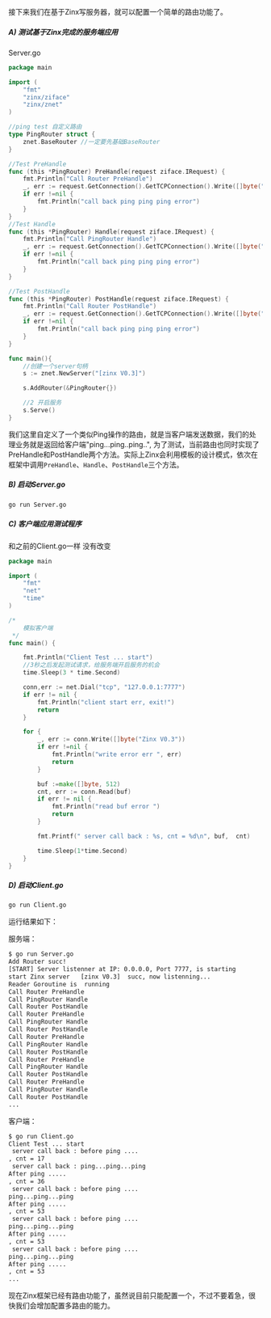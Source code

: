 接下来我们在基于Zinx写服务器，就可以配置一个简单的路由功能了。



##### A) 测试基于Zinx完成的服务端应用



Server.go



```go
package main

import (
	"fmt"
	"zinx/ziface"
	"zinx/znet"
)

//ping test 自定义路由
type PingRouter struct {
	znet.BaseRouter //一定要先基础BaseRouter
}

//Test PreHandle
func (this *PingRouter) PreHandle(request ziface.IRequest) {
	fmt.Println("Call Router PreHandle")
	_, err := request.GetConnection().GetTCPConnection().Write([]byte("before ping ....\n"))
	if err !=nil {
		fmt.Println("call back ping ping ping error")
	}
}
//Test Handle
func (this *PingRouter) Handle(request ziface.IRequest) {
	fmt.Println("Call PingRouter Handle")
	_, err := request.GetConnection().GetTCPConnection().Write([]byte("ping...ping...ping\n"))
	if err !=nil {
		fmt.Println("call back ping ping ping error")
	}
}

//Test PostHandle
func (this *PingRouter) PostHandle(request ziface.IRequest) {
	fmt.Println("Call Router PostHandle")
	_, err := request.GetConnection().GetTCPConnection().Write([]byte("After ping .....\n"))
	if err !=nil {
		fmt.Println("call back ping ping ping error")
	}
}

func main(){
	//创建一个server句柄
	s := znet.NewServer("[zinx V0.3]")

	s.AddRouter(&PingRouter{})

	//2 开启服务
	s.Serve()
}
```



我们这里自定义了一个类似Ping操作的路由，就是当客户端发送数据，我们的处理业务就是返回给客户端"ping...ping..ping..", 为了测试，当前路由也同时实现了PreHandle和PostHandle两个方法。实际上Zinx会利用模板的设计模式，依次在框架中调用`PreHandle`、`Handle`、`PostHandle`三个方法。



##### B) 启动Server.go



```bash
go run Server.go
```



##### C) 客户端应用测试程序



和之前的Client.go一样 没有改变



```go
package main

import (
	"fmt"
	"net"
	"time"
)

/*
	模拟客户端
 */
func main() {

	fmt.Println("Client Test ... start")
	//3秒之后发起测试请求，给服务端开启服务的机会
	time.Sleep(3 * time.Second)

	conn,err := net.Dial("tcp", "127.0.0.1:7777")
	if err != nil {
		fmt.Println("client start err, exit!")
		return
	}

	for {
		_, err := conn.Write([]byte("Zinx V0.3"))
		if err !=nil {
			fmt.Println("write error err ", err)
			return
		}

		buf :=make([]byte, 512)
		cnt, err := conn.Read(buf)
		if err != nil {
			fmt.Println("read buf error ")
			return
		}

		fmt.Printf(" server call back : %s, cnt = %d\n", buf,  cnt)

		time.Sleep(1*time.Second)
	}
}
```



##### D) 启动Client.go



```bash
go run Client.go
```



运行结果如下：



服务端：



```bash
$ go run Server.go 
Add Router succ! 
[START] Server listenner at IP: 0.0.0.0, Port 7777, is starting
start Zinx server   [zinx V0.3]  succ, now listenning...
Reader Goroutine is  running
Call Router PreHandle
Call PingRouter Handle
Call Router PostHandle
Call Router PreHandle
Call PingRouter Handle
Call Router PostHandle
Call Router PreHandle
Call PingRouter Handle
Call Router PostHandle
Call Router PreHandle
Call PingRouter Handle
Call Router PostHandle
Call Router PreHandle
Call PingRouter Handle
Call Router PostHandle
...
```



客户端：



```bash
$ go run Client.go 
Client Test ... start
 server call back : before ping ....
, cnt = 17
 server call back : ping...ping...ping
After ping .....
, cnt = 36
 server call back : before ping ....
ping...ping...ping
After ping .....
, cnt = 53
 server call back : before ping ....
ping...ping...ping
After ping .....
, cnt = 53
 server call back : before ping ....
ping...ping...ping
After ping .....
, cnt = 53
...
```



现在Zinx框架已经有路由功能了，虽然说目前只能配置一个，不过不要着急，很快我们会增加配置多路由的能力。
